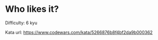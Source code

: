 # Who likes it?

Difficulty: 6 kyu

Kata url: https://www.codewars.com/kata/5266876b8f4bf2da9b000362

